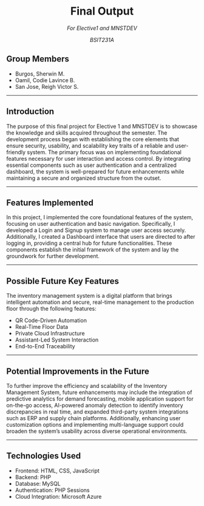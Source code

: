 <h1 align="center">Final Output</b></h1>
<p align="center"><em>For Elective1 and MNSTDEV</em></p>
<p align="center"><em>BSIT231A</em></p>

## Group Members

-  Burgos, Sherwin M.  
-  Oamil, Codie Lavince B.
-  San Jose, Reigh Victor S.

---

## Introduction

The purpose of this final project for Elective 1 and MNSTDEV is to showcase the knowledge and skills acquired throughout the semester. The development process began with establishing the core elements that ensure security, usability, and scalability key traits of a reliable and user-friendly system. The primary focus was on implementing foundational features necessary for user interaction and access control. By integrating essential components such as user authentication and a centralized dashboard, the system is well-prepared for future enhancements while maintaining a secure and organized structure from the outset.

---

## Features Implemented

In this project, I implemented the core foundational features of the system, focusing on user authentication and basic navigation. Specifically, I developed a Login and Signup system to manage user access securely. Additionally, I created a Dashboard interface that users are directed to after logging in, providing a central hub for future functionalities. These components establish the initial framework of the system and lay the groundwork for further development.

---

## Possible Future Key Features

The inventory management system is a digital platform that brings intelligent automation and secure, real-time management to the production floor through the following features: 

- QR Code-Driven Automation
- Real-Time Floor Data
- Private Cloud Infrastructure
- Assistant-Led System Interaction
- End-to-End Traceability

---

## Potential Improvements in the Future

To further improve the efficiency and scalability of the Inventory Management System, future enhancements may include the integration of predictive analytics for demand forecasting, mobile application support for on-the-go access, AI-powered anomaly detection to identify inventory discrepancies in real time, and expanded third-party system integrations such as ERP and supply chain platforms. Additionally, enhancing user customization options and implementing multi-language support could broaden the system’s usability across diverse operational environments.

---

## Technologies Used

- Frontend: HTML, CSS, JavaScript
- Backend: PHP
- Database: MySQL
- Authentication: PHP Sessions
- Cloud Integration: Microsoft Azure
